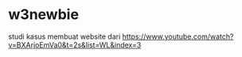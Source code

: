 # w3newbie
studi kasus membuat website dari https://www.youtube.com/watch?v=BXArjoEmVa0&t=2s&list=WL&index=3
